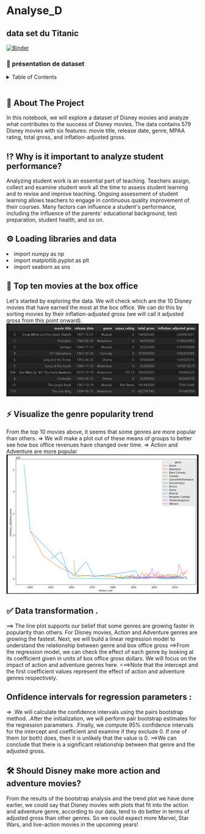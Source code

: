 # Analyse_D


## data set du Titanic

[![Binder](https://mybinder.org/badge_logo.svg)](https://mybinder.org/v2/gh/hanasl/Analyse_D/main?labpath=index.ipynb)

### :file_folder: présentation de dataset
<!-- TABLE OF CONTENTS -->
<details>
  <summary>Table of Contents</summary>
  <ol>
    <li>
      <a href="#about-the-project">Introduction</a>
      <ul>
        <li><a href="#built-with">Why is it important to analyze student performance?</a></li>
      </ul>
     </li>
     <li>
      <a href="#getting-started">Loading libraries and data</a>
      <ul> </ul>
    </li>
    <li>
      <a href="#getting-started">Quick look at the data</a>
    </li>
    <ul>
        <li><a href="#built-with">Data</a></li>
      </ul>
      <ul>
        <li><a href="#built-with">Attribute Information</a></li>
      </ul>
    <li>
      <a href="#getting-started">Visualize missing values</a>
    </li>
     <li>
      <a href="#getting-started">Data Preparation</a>
    </li>
    <ul>
        <li><a href="#built-with">Creating new columns</a></li>
      </ul>
      <ul>
        <li><a href="#built-with">Grading System</a></li>
      </ul>
    <li>
      <a href="#getting-started">Data Visualization</a>
    </li>
    

</details>

<img src="https://assets.datacamp.com/production/project_740/img/jorge-martinez-instagram-jmartinezz9-431078-unsplash_edited.jpg" alt>

<!-- ABOUT THE PROJECT -->
## :star2: About The Project
In this notebook, we will explore a dataset of Disney movies and analyze what contributes to the success of Disney movies. The data contains 579 Disney movies with six features: movie title, release date, genre, MPAA rating, total gross, and inflation-adjusted gross.


## :interrobang: Why is it important to analyze student performance?

Analyzing student work is an essential part of teaching. Teachers assign, collect and examine student work all the 
time to assess student learning and to revise and improve teaching. Ongoing assessment of student learning allows 
teachers to engage in continuous quality improvement of their courses. Many factors can influence a student's performance,
including the influence of the parents' educational background, test preparation, student health, and so on.

## :gear: Loading libraries and data

<li> import numpy as np </li>
<li> import matplotlib.pyplot as plt </li>
<li> import seaborn as sns 


## :eyes: Top ten movies at the box office
  Let's started by exploring the data. We will check which are the 10 Disney movies that have earned the most at the box office. We can do this by sorting movies by their inflation-adjusted gross (we will call it adjusted gross from this point onward). 
    ![plot](/image/Capture.PNG)

  
## :zap: Visualize the genre popularity trend 
From the top 10 movies above, it seems that some genres are more popular than others.
=> We will make a plot out of these means of groups to better see how box office revenues have changed over time.
=> Action and Adventure are more popular
  ![plot](image/Capture1.PNG)


  
## :white_check_mark: Data transformation .
  ==> The line plot supports our belief that some genres are growing faster in popularity than others. For Disney movies, Action and Adventure genres are growing the fastest. Next, we will build a linear regression model to understand the relationship between genre and box office gross
  ==>From the regression model, we can check the effect of each genre by looking at its coefficient given in units of box office gross dollars. We will focus on the impact of action and adventure genres here.
  ===>Note that the intercept and the first coefficient values represent the effect of action and adventure genres respectively.

## Onfidence intervals for regression parameters :
   => 
   .We will calculate the confidence intervals using the pairs bootstrap method.
    .After the initialization, we will perform pair bootstrap estimates for the regression parameters.
    .Finally, we compute 95% confidence intervals for the intercept and coefficient and examine if they exclude 0. If one of them (or both) does, then it is unlikely that the value is 0. 
  ==>We can conclude that there is a significant relationship between that genre and the adjusted gross.

  
  
  
  
## :hammer_and_wrench: Should Disney make more action and adventure movies?
 

  
  From the results of the bootstrap analysis and the trend plot we have done earlier, we could say that Disney movies with plots that fit into the action and adventure genre, according to our data, tend to do better in terms of adjusted gross than other genres. So we could expect more Marvel, Star Wars, and live-action movies in the upcoming years!




